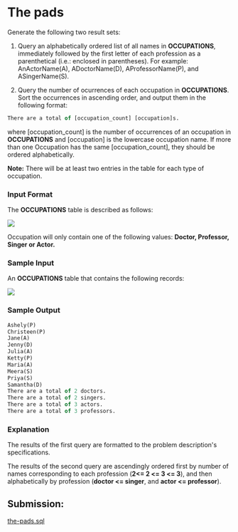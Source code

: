 # The pads

Generate the following two result sets:

1. Query an alphabetically ordered list of all names in **OCCUPATIONS**, immediately followed by the first letter of each profession as a parenthetical (i.e.: enclosed in parentheses). For example: AnActorName(A), ADoctorName(D), AProfessorName(P), and ASingerName(S).

2. Query the number of ocurrences of each occupation in **OCCUPATIONS**. Sort the occurrences in ascending order, and output them in the following format:

~~~sql
There are a total of [occupation_count] [occupation]s.
~~~

where [occupation_count] is the number of occurrences of an occupation in **OCCUPATIONS** and [occupation] is the lowercase occupation name. If more than one Occupation has the same [occupation_count], they should be ordered alphabetically.

**Note:** There will be at least two entries in the table for each type of occupation.

### Input Format

The **OCCUPATIONS** table is described as follows:

![](https://s3.amazonaws.com/hr-challenge-images/12889/1443816414-2a465532e7-1.png)

Occupation will only contain one of the following values: **Doctor, Professor, Singer or Actor.**

### Sample Input

An **OCCUPATIONS** table that contains the following records:

![](https://s3.amazonaws.com/hr-challenge-images/12889/1443816608-0b4d01d157-2.png)

### Sample Output

~~~sql
Ashely(P)
Christeen(P)
Jane(A)
Jenny(D)
Julia(A)
Ketty(P)
Maria(A)
Meera(S)
Priya(S)
Samantha(D)
There are a total of 2 doctors.
There are a total of 2 singers.
There are a total of 3 actors.
There are a total of 3 professors.
~~~

### Explanation

The results of the first query are formatted to the problem description's specifications.

The results of the second query are ascendingly ordered first by number of names corresponding to each profession (**2<= 2 <= 3 <= 3**), and then alphabetically by profession (**doctor <= singer**, and **actor <= professor**).
## Submission:

[the-pads.sql](https://github.com/danipishinin/HackerRank/blob/main/sql/the-pads.sql)